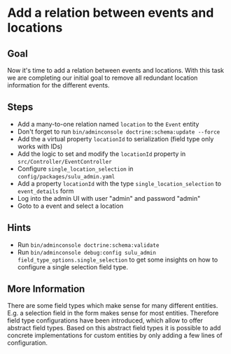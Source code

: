 Add a relation between events and locations
===========================================

Goal
----

Now it's time to add a relation between events and locations. With this task we are 
completing our initial goal to remove all redundant location information for the different events.

Steps
-----

* Add a many-to-one relation named `location` to the `Event` entity
* Don't forget to run `bin/adminconsole doctrine:schema:update --force`
* Add the a virtual property `locationId` to serialization (field type only works with IDs)
* Add the logic to set and modify the `locationId` property in `src/Controller/EventController`
* Configure `single_location_selection` in `config/packages/sulu_admin.yaml`
* Add a property `locationId` with the type `single_location_selection` to `event_details` form
* Log into the admin UI with user "admin" and password "admin"
* Goto to a event and select a location

Hints
-----

* Run `bin/adminconsole doctrine:schema:validate`
* Run `bin/adminconsole debug:config sulu_admin field_type_options.single_selection` to get some insights 
on how to configure a single selection field type.

More Information
----------------

There are some field types which make sense for many different entities. E.g. a selection field 
in the form makes sense for most entities. Therefore field type configurations have been introduced, 
which allow to offer abstract field types. Based on this abstract field types it is possible to add 
concrete implementations for custom entities by only adding a few lines of configuration.